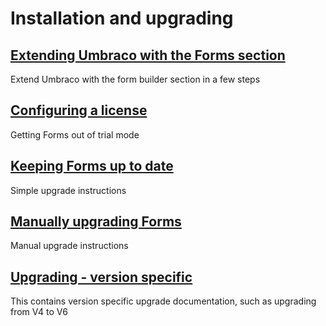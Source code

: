 # Installation and upgrading

## [Extending Umbraco with the Forms section](Install)
Extend Umbraco with the form builder section in a few steps  

## [Configuring a license](../The-licensing-model)
Getting Forms out of trial mode

## [Keeping Forms up to date](Upgrade.md)
Simple upgrade instructions

## [Manually upgrading Forms](ManualUpgrade.md)
Manual upgrade instructions

## [Upgrading - version specific](Version-Specific.md)
This contains version specific upgrade documentation, such as upgrading from V4 to V6